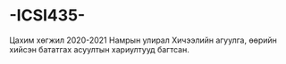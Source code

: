# -ICSI435-
Цахим хөгжил 2020-2021 Намрын улирал
Хичээлийн агуулга, өөрийн хийсэн бататгах асуултын хариултууд багтсан.
